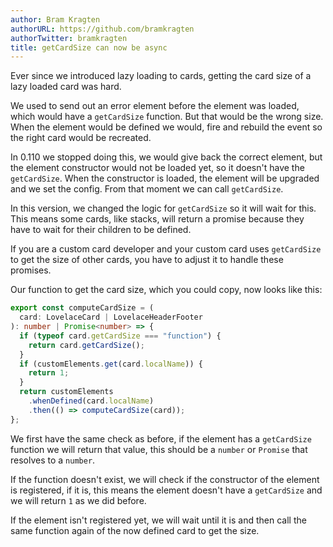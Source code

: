 ```yaml
---
author: Bram Kragten
authorURL: https://github.com/bramkragten
authorTwitter: bramkragten
title: getCardSize can now be async
---
```


Ever since we introduced lazy loading to cards, getting the card size of a lazy loaded card was hard.

We used to send out an error element before the element was loaded, which would have a `getCardSize` function. But that would be the wrong size.
When the element would be defined we would, fire and rebuild the event so the right card would be recreated.

In 0.110 we stopped doing this, we would give back the correct element, but the element constructor would not be loaded yet, so it doesn't have the `getCardSize`.
When the constructor is loaded, the element will be upgraded and we set the config. From that moment we can call `getCardSize`.

In this version, we changed the logic for `getCardSize` so it will wait for this. This means some cards, like stacks, will return a promise because they have to wait for their children to be defined.

If you are a custom card developer and your custom card uses `getCardSize` to get the size of other cards, you have to adjust it to handle these promises.

Our function to get the card size, which you could copy, now looks like this:

```ts
export const computeCardSize = (
  card: LovelaceCard | LovelaceHeaderFooter
): number | Promise<number> => {
  if (typeof card.getCardSize === "function") {
    return card.getCardSize();
  }
  if (customElements.get(card.localName)) {
    return 1;
  }
  return customElements
    .whenDefined(card.localName)
    .then(() => computeCardSize(card));
};
```

We first have the same check as before, if the element has a `getCardSize` function we will return that value, this should be a `number` or `Promise` that resolves to a `number`.

If the function doesn't exist, we will check if the constructor of the element is registered, if it is, this means the element doesn't have a `getCardSize` and we will return `1` as we did before.

If the element isn't registered yet, we will wait until it is and then call the same function again of the now defined card to get the size.
